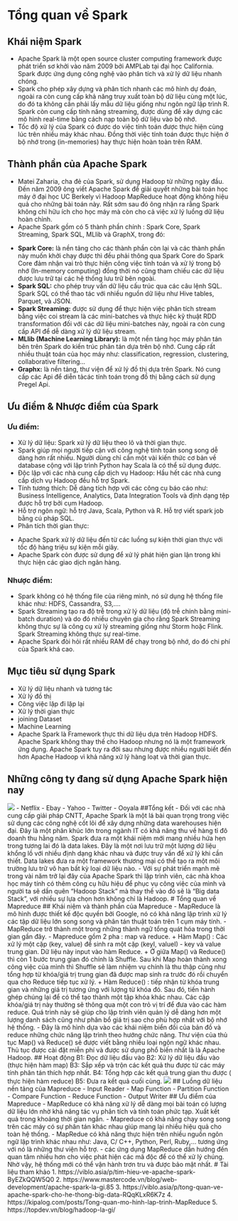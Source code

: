 # Tổng quan về Spark
## Khái niệm Spark
 - Apache Spark là một open source cluster computing framework được phát triển sơ khởi vào năm 2009 bởi AMPLab tại đại học California. Spark được ứng dụng công nghệ vào phân tích và xử lý dữ liệu nhanh chóng.
 - Spark cho phép xây dựng và phân tích nhanh các mô hình dự đoán, ngoài ra còn cung cấp khả năng truy xuất toàn bộ dữ liệu cùng một lúc, do đó ta không cần phải lấy mẫu dữ liệu giống như ngôn ngữ lập trình R. Spark còn cung cấp tính năng streaming, được dùng để xây dựng các mô hình real-time bằng cách nạp toàn bộ dữ liệu vào bộ nhớ.
 - Tốc độ xử lý của Spark có được do việc tính toán được thực hiện cùng lúc trên nhiều máy khác nhau. Đồng thời việc tính toán được thực hiện ở bộ nhớ trong (in-memories) hay thực hiện hoàn toàn trên RAM.
## Thành phần của Apache Spark
 - Matei Zaharia, cha đẻ của Spark, sử dụng Hadoop từ những ngày đầu. Đến năm 2009 ông viết Apache Spark để giải quyết những bài toán học máy ở đại học UC Berkely vì Hadoop MapReduce hoạt động không hiệu quả cho những bài toán này. Rất sớm sau đó ông nhận ra rằng Spark không chỉ hữu ích cho học máy mà còn cho cả việc xử lý luồng dữ liệu hoàn chỉnh.
 - Apache Spark gồm có 5 thành phần chính : Spark Core, Spark Streaming, Spark SQL, MLlib và GraphX, trong đó:
  + **Spark Core:** là nền tảng cho các thành phần còn lại và các thành phần này muốn khởi chạy được thì đều phải thông qua Spark Core do Spark Core đảm nhận vai trò thực hiện công việc tính toán và xử lý trong bộ nhớ (In-memory computing) đồng thời nó cũng tham chiếu các dữ liệu được lưu trữ tại các hệ thống lưu trữ bên ngoài.
  + **Spark SQL:** cho phép truy vấn dữ liệu cấu trúc qua các câu lệnh SQL. Spark SQL có thể thao tác với nhiều nguồn dữ liệu như Hive tables, Parquet, và JSON.
  + **Spark Streaming:** được sử dụng để thực hiện việc phân tích stream bằng việc coi stream là các mini-batches và thực hiệc kỹ thuật RDD transformation đối với các dữ liệu mini-batches này, ngoài ra còn cung cấp API để dễ dàng xử lý dữ liệu stream.
  + **MLlib (Machine Learning Library):** là một nền tảng học máy phân tán bên trên Spark do kiến trúc phân tán dựa trên bộ nhớ. Cung cấp rất nhiều thuật toán của học máy như: classification, regression, clustering, collaborative filtering…
  + **Graphx:** là nền tảng, thư viện để xử lý đồ thị dựa trên Spark. Nó cung cấp các Api để diễn tảcác tính toán trong đồ thị bằng cách sử dụng Pregel Api.
 ## Ưu điểm & Nhược điểm của Spark
 ### Ưu điểm:
 - Xử lý dữ liệu: Spark xử lý dữ liệu theo lô và thời gian thực.
 - Spark giúp mọi người tiếp cận với công nghệ tính toán song song dễ dàng hơn rất nhiều. Người dùng chỉ cần một vài kiến thức cơ bản về database cộng với lập trình Python hay Scala là có thể sử dụng được.
 - Độc lập với các nhà cung cấp dịch vụ Hadoop: Hầu hết các nhà cung cấp dịch vụ Hadoop đều hỗ trợ Spark.
 - Tính tương thích: Dễ dàng tích hợp với các công cụ báo cáo như: Business Intelligence, Analytics, Data Integration Tools và định dạng tệp được hỗ trợ bởi cụm Hadoop.
 - Hỗ trợ ngôn ngữ: hỗ trợ Java, Scala, Python và R. Hỗ trợ viết spark job bằng cú pháp SQL.
 - Phân tích thời gian thực: 
  + Apache Spark xử lý dữ liệu đến từ các luồng sự kiện thời gian thực với tốc độ hàng triệu sự kiện mỗi giây.
  + Apache Spark còn được sử dụng để xử lý phát hiện gian lận trong khi thực hiện các giao dịch ngân hàng.
### Nhược điểm:
 - Spark không có hệ thống file của riêng mình, nó sử dụng hệ thống file khác như: HDFS, Cassandra, S3,….
 - Spark Streaming tạo ra độ trễ trong xử lý dữ liệu (độ trễ chính bằng mini-batch duration) và do đó nhiều chuyên gia cho rằng Spark Streaming không thực sự là công cụ xử lý streaming giống như Storm hoặc Flink. Spark Streaming không thực sự real-time.
 - Apache Spark đòi hỏi rất nhiều RAM để chạy trong bộ nhớ, do đó chi phí của Spark khá cao.
## Mục tiêu sử dụng Spark
 - Xử lý dữ liệu nhanh và tương tác
 - Xử lý đồ thị
 - Công việc lặp đi lặp lại
 - Xử lý thời gian thực
 - joining Dataset
 - Machine Learning
 - Apache Spark là Framework thực thi dữ liệu dựa trên Hadoop HDFS. Apache Spark không thay thế cho Hadoop nhưng nó là một framework ứng dụng. Apache Spark tuy ra đời sau nhưng được nhiều người biết đến hơn Apache Hadoop vì khả năng xử lý hàng loạt và thời gian thực.
## Những công ty đang sử dụng Apache Spark hiện nay
<img src="https://viblo.asia/uploads/fdac5aee-56e7-4a29-83f8-edc8dff6b9c8.jpg">
- Netflix
- Ebay
- Yahoo
- Twitter
- Ooyala
##Tổng kết
- Đối với các nhà cung cấp giải pháp CNTT, Apache Spark là một lá bài quan trọng trong việc sử dụng các công nghệ cốt lõi để xây dựng những data warehouses hiện đại. Đây là một phân khúc lớn trong ngành IT có khả năng thu về hàng tỉ đô doanh thu hằng năm. Spark đưa ra một khái niệm mới mang nhiều hứa hẹn trong tương lai đó là data lakes. Đây là một nơi lưu trữ một lượng dữ liệu khổng lồ với nhiều định dạng khác nhau và được truy vấn để xử lý khi cần thiết. Data lakes đưa ra một framework thương mại có thể tạo ra một môi trường lưu trữ vô hạn bất kỳ loại dữ liệu nào.
- Với sự phát triển mạnh mẽ trong vài năm trở lại đây của Apache Spark thì lập trình viên, các nhà khoa học máy tính có thêm công cụ hữu hiệu để phục vụ công việc của mình và người ta sẽ dần quên “Hadoop Stack” mà thay thế vào đó sẽ là “Big data Stack”, với nhiều sự lựa chọn hơn không chỉ là Hadoop.
# Tổng quan về Mapreduce
## Khái niệm và thành phần của Mapreduce
 - MapReduce là mô hình được thiết kế độc quyền bởi Google, nó có khả năng lập trình xử lý các tập dữ liệu lớn song song và phân tán thuật toán trên 1 cụm máy tính.
 - MapReduce trở thành một trong những thành ngữ tổng quát hóa trong thời gian gần đây.
 - Mapreduce gồm 2 pha : map và reduce.
  + Hàm Map() : Các xử lý một cặp (key, value) để sinh ra một cặp (keyI, valueI) - key và value trung gian. Dữ liệu này input vào hàm Reduce.
  + Ở giữa Map() và Reduce() thì còn 1 bước trung gian đó chính là Shuffle. Sau khi Map hoàn thành  xong công việc của mình thì Shuffle sẽ làm nhiệm vụ chính là thu thập cũng như tổng hợp từ khóa/giá trị trung gian đã được map sinh ra trước đó rồi chuyển qua cho Reduce tiếp tục xử lý.
  + Hàm Reduce() : tiếp nhận từ khóa trung gian và những giá trị tương ứng với lượng từ khóa đó. Sau đó, tiến hành ghép chúng lại để có thể tạo thành một tập khóa khác nhau. Các cặp khóa/giá trị này thường sẽ thông qua một con trỏ vị trí để đưa vào các hàm reduce. Quá trình này sẽ giúp cho lập trình viên quản lý dễ dàng hơn một lượng danh sách cũng như  phân bổ giá trị sao cho  phù hợp nhất với bộ nhớ hệ thống.
 - Đây là mô hình dựa vào các khái niệm biển đối của bản đồ và reduce những chức năng lập trình theo hướng chức năng. Thư viện của thủ tục Map() và Reduce() sẽ được viết bằng nhiều loại ngôn ngữ khác nhau. Thủ tục được cài đặt miễn phí và được sử dụng phổ biến nhất là là Apache Hadoop.
## Hoạt động
B1: Đọc dữ liệu đầu vào
B2: Xử lý dữ liệu đầu vào (thực hiện hàm map)
B3: Sắp xếp và trộn các kết quả thu được từ các máy tính phân tán thích hợp nhất.
B4: Tổng hợp các kết quả trung gian thu được ( thực hiện hàm reduce)
B5: Đưa ra kết quả cuối cùng.
<img src="https://s3-ap-southeast-1.amazonaws.com/kipalog.com/m%C3%B4%20h%C3%ACnh%20ho%E1%BA%A1t%20%C4%91%E1%BB%99ng.png_5a3zte8t56">
## Luồng dữ liệu nền tảng của Mapreduce
 - Input Reader
 - Map Function
 - Partition Function
 - Compare Function
 - Reduce Function
 - Output Writer
## Ưu điểm của Mapreduce
- MapReduce có khả năng xử lý dễ dàng mọi bài toán có lượng dữ liệu lớn nhờ khả năng tác vụ phân tích và tính toán phức tạp. Xuất kết quả trong khoảng thời gian ngắn.
- Mapreduce có khả năng chạy song song trên các máy có sự phân tán  khác nhau giúp mang lại nhiều hiệu quả cho toàn hệ thống.
- MapRedue có khả năng thực hiện trên nhiều nguồn ngôn ngữ lập trình khác nhau như: Java, C/ C++, Python, Perl, Ruby,… tương ứng với nó là những thư viện hỗ trợ. 
- các ứng dụng MapReduce dần hướng đến quan tâm nhiều hơn cho việc phát hiện các mã độc để có thể xử lý chúng. Nhờ vậy, hệ thống mới có thể vận hành trơn tru và được bảo mật nhất.
# Tài liệu tham khảo
1. https://viblo.asia/p/tim-hieu-ve-apache-spark-ByEZkQQW5Q0
2. https://www.mastercode.vn/blog/web-development/apache-spark-la-gi.85
3. https://viblo.asia/p/tong-quan-ve-apache-spark-cho-he-thong-big-data-RQqKLxR6K7z
4. https://kipalog.com/posts/Tong-quan-mo-hinh-lap-trinh-MapReduce
5. https://topdev.vn/blog/hadoop-la-gi/
